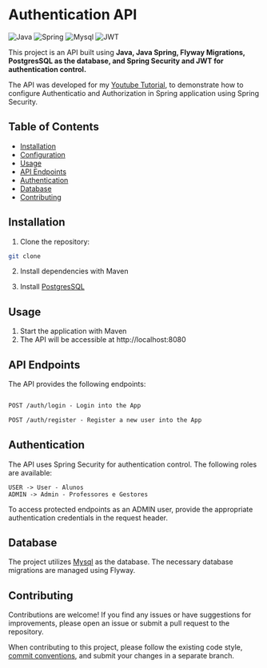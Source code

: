 # Authentication API

![Java](https://img.shields.io/badge/java-%23ED8B00.svg?style=for-the-badge&logo=openjdk&logoColor=white)
![Spring](https://img.shields.io/badge/spring-%236DB33F.svg?style=for-the-badge&logo=spring&logoColor=white)
![Mysql](https://img.shields.io/badge/mysql-4479A1?style=flat&logo=mysql&logoColor=white)
![JWT](https://img.shields.io/badge/JWT-black?style=for-the-badge&logo=JSON%20web%20tokens)

This project is an API built using **Java, Java Spring, Flyway Migrations, PostgresSQL as the database, and Spring Security and JWT for authentication control.**

The API was developed for my [Youtube Tutorial](https://www.youtube.com/watch?v=5w-YCcOjPD0), to demonstrate how to configure Authenticatio and Authorization in Spring application using Spring Security.

## Table of Contents

- [Installation](#installation)
- [Configuration](#configuration)
- [Usage](#usage)
- [API Endpoints](#api-endpoints)
- [Authentication](#authentication)
- [Database](#database)
- [Contributing](#contributing)

## Installation

1. Clone the repository:

```bash
git clone
```

2. Install dependencies with Maven

3. Install [PostgresSQL](https://www.postgresql.org/)

## Usage

1. Start the application with Maven
2. The API will be accessible at http://localhost:8080


## API Endpoints
The API provides the following endpoints:

```markdown

POST /auth/login - Login into the App

POST /auth/register - Register a new user into the App
```

## Authentication
The API uses Spring Security for authentication control. The following roles are available:

```
USER -> User - Alunos
ADMIN -> Admin - Professores e Gestores
```
To access protected endpoints as an ADMIN user, provide the appropriate authentication credentials in the request header.

## Database
The project utilizes [Mysql](https://www.mysql.com/) as the database. The necessary database migrations are managed using Flyway.

## Contributing

Contributions are welcome! If you find any issues or have suggestions for improvements, please open an issue or submit a pull request to the repository.

When contributing to this project, please follow the existing code style, [commit conventions](https://www.conventionalcommits.org/en/v1.0.0/), and submit your changes in a separate branch.




